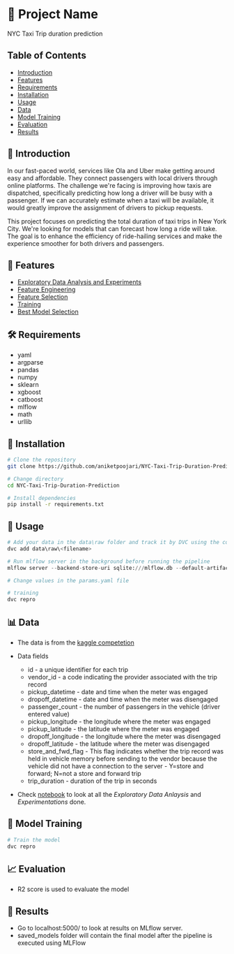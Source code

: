 # 🚀 Project Name 

NYC Taxi Trip duration prediction

## Table of Contents

- [Introduction](#introduction)
- [Features](#features)
- [Requirements](#requirements)
- [Installation](#installation)
- [Usage](#usage)
- [Data](#data)
- [Model Training](#model-training)
- [Evaluation](#evaluation)
- [Results](#results)

## 📄 Introduction

In our fast-paced world, services like Ola and Uber make getting around easy and affordable. They connect passengers with local drivers through online platforms. The challenge we're facing is improving how taxis are dispatched, specifically predicting how long a driver will be busy with a passenger. If we can accurately estimate when a taxi will be available, it would greatly improve the assignment of drivers to pickup requests.

This project focuses on predicting the total duration of taxi trips in New York City. We're looking for models that can forecast how long a ride will take. The goal is to enhance the efficiency of ride-hailing services and make the experience smoother for both drivers and passengers.

## 🌟 Features

- [Exploratory Data Analysis and Experiments](notebooks/NYC-Taxi-Trip-Duration-Prediction.ipynb)
- [Feature Engineering](src/feature_engineering.py)
- [Feature Selection](src/feature_selection.py)
- [Training](src/training.py)
- [Best Model Selection](src/log_production_model.py)

## 🛠️ Requirements

- yaml
- argparse
- pandas
- numpy
- sklearn
- xgboost
- catboost
- mlflow
- math
- urllib

## 🚚 Installation

```bash
# Clone the repository
git clone https://github.com/aniketpoojari/NYC-Taxi-Trip-Duration-Prediction.git

# Change directory
cd NYC-Taxi-Trip-Duration-Prediction

# Install dependencies
pip install -r requirements.txt
```

## 🚀 Usage

```python
# Add your data in the data\raw folder and track it by DVC using the command:
dvc add data\raw\<filename>

# Run mlflow server in the background before running the pipeline
mlflow server --backend-store-uri sqlite:///mlflow.db --default-artifact-root ./artifacts --host 0.0.0.0

# Change values in the params.yaml file 

# training
dvc repro
```

## 📊 Data

- The data is from the [kaggle competetion](https://www.kaggle.com/c/nyc-taxi-trip-duration/data)
- Data fields
    - id - a unique identifier for each trip
    - vendor_id - a code indicating the provider associated with the trip record
    - pickup_datetime - date and time when the meter was engaged
    - dropoff_datetime - date and time when the meter was disengaged
    - passenger_count - the number of passengers in the vehicle (driver entered value)
    - pickup_longitude - the longitude where the meter was engaged
    - pickup_latitude - the latitude where the meter was engaged
    - dropoff_longitude - the longitude where the meter was disengaged
    - dropoff_latitude - the latitude where the meter was disengaged
    - store_and_fwd_flag - This flag indicates whether the trip record was held in vehicle memory before sending to the vendor because the vehicle did not have a connection to the server - Y=store and forward; N=not a store and forward trip
    - trip_duration - duration of the trip in seconds

- Check [notebook](notebooks/NYC-Taxi-Trip-Duration-Prediction.ipynb) to look at all the _Exploratory Data Anlaysis_ and _Experimentations_ done.

## 🤖 Model Training

```bash
# Train the model
dvc repro
```

## 📈 Evaluation

- R2 score is used to evaluate the model

## 🎉 Results

- Go to localhost:5000/ to look at results on MLflow server.
- saved_models folder will contain the final model after the pipeline is executed using MLFlow